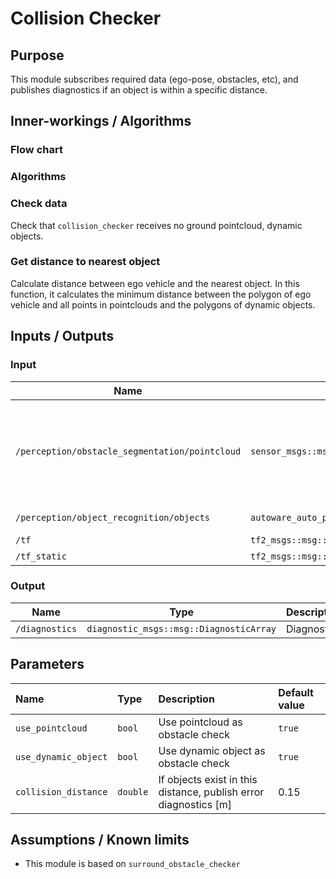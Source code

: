 # Collision Checker

## Purpose

This module subscribes required data (ego-pose, obstacles, etc), and publishes diagnostics if an object is within a specific distance.

## Inner-workings / Algorithms

### Flow chart

### Algorithms

### Check data

Check that `collision_checker` receives no ground pointcloud, dynamic objects.

### Get distance to nearest object

Calculate distance between ego vehicle and the nearest object.
In this function, it calculates the minimum distance between the polygon of ego vehicle and all points in pointclouds and the polygons of dynamic objects.

## Inputs / Outputs

### Input

| Name                                           | Type                                                   | Description                                                        |
| ---------------------------------------------- | ------------------------------------------------------ | ------------------------------------------------------------------ |
| `/perception/obstacle_segmentation/pointcloud` | `sensor_msgs::msg::PointCloud2`                        | Pointcloud of obstacles which the ego-vehicle should stop or avoid |
| `/perception/object_recognition/objects`       | `autoware_auto_perception_msgs::msg::PredictedObjects` | Dynamic objects                                                    |
| `/tf`                                          | `tf2_msgs::msg::TFMessage`                             | TF                                                                 |
| `/tf_static`                                   | `tf2_msgs::msg::TFMessage`                             | TF static                                                          |

### Output

| Name           | Type                                    | Description |
| -------------- | --------------------------------------- | ----------- |
| `/diagnostics` | `diagnostic_msgs::msg::DiagnosticArray` | Diagnostics |

## Parameters

| Name                 | Type     | Description                                                      | Default value |
| :------------------- | :------- | :--------------------------------------------------------------- | :------------ |
| `use_pointcloud`     | `bool`   | Use pointcloud as obstacle check                                 | `true`        |
| `use_dynamic_object` | `bool`   | Use dynamic object as obstacle check                             | `true`        |
| `collision_distance` | `double` | If objects exist in this distance, publish error diagnostics [m] | 0.15          |

## Assumptions / Known limits

- This module is based on `surround_obstacle_checker`
